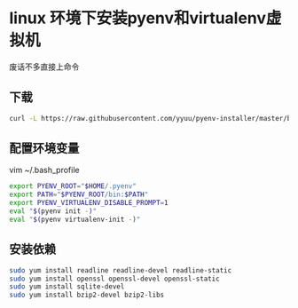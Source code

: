 # linux 环境下安装pyenv和virtualenv虚拟机
废话不多直接上命令
## 下载
```bash
curl -L https://raw.githubusercontent.com/yyuu/pyenv-installer/master/bin/pyenv-installer | bash
```
## 配置环境变量
vim ~/.bash_profile
```bash
export PYENV_ROOT="$HOME/.pyenv"
export PATH="$PYENV_ROOT/bin:$PATH"
export PYENV_VIRTUALENV_DISABLE_PROMPT=1
eval "$(pyenv init -)"
eval "$(pyenv virtualenv-init -)"
```
## 安装依赖
```bash
sudo yum install readline readline-devel readline-static
sudo yum install openssl openssl-devel openssl-static
sudo yum install sqlite-devel
sudo yum install bzip2-devel bzip2-libs
```

